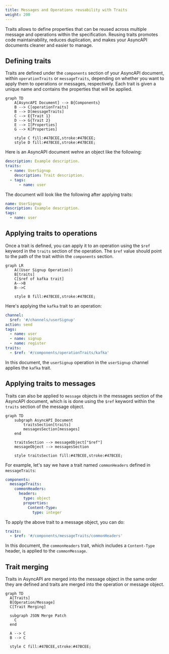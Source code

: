 ```yaml
---
title: Messages and Operations reusability with Traits
weight: 200
---
```


Traits allows to define properties that can be reused across multiple message and operations within the specification. Reusing traits promotes code maintainability, reduces duplication, and makes your AsyncAPI documents cleaner and easier to manage.

## Defining traits

Traits are defined under the `components` section of your AsyncAPI document, within `operationTraits` or `messageTraits`, depending on whether you want to apply them to operations or messages, respectively. Each trait is given a unique name and contains the properties that will be applied.

```mermaid
graph TD
    A[AsyncAPI Document] --> B{Components}
    B --> C[operationTraits]
    B --> D[messageTraits]
    C --> E{Trait 1}
    D --> G{Trait 2}
    E --> I[Properties]
    G --> K[Properties]

    style C fill:#47BCEE,stroke:#47BCEE;
    style D fill:#47BCEE,stroke:#47BCEE;
```

Here is an AsyncAPI document wehre an object like the following:

```yaml
description: Example description.
traits:
  - name: UserSignup
    description: Trait description.
  - tags:
      - name: user
```

The document will look like the following after applying traits:

```yaml
name: UserSignup
description: Example description.
tags:
  - name: user
```

## Applying traits to operations

Once a trait is defined, you can apply it to an operation using the `$ref` keyword in the `traits` section of the operation. The `$ref` value should point to the path of the trait within the `components` section.

```mermaid
graph LR
    A((User Signup Operation))
    B[traits]
    C[$ref of kafka trait]
    A-->B
    B-->C

    style B fill:#47BCEE,stroke:#47BCEE;
```

Here's applying the `kafka` trait to an operation:

```yml
channel:
  $ref: '#/channels/userSignup'
action: send
tags:
  - name: user
  - name: signup
  - name: register
traits:
  - $ref: '#/components/operationTraits/kafka'
```

In this document, the `userSignup` operation in the `userSignup` channel applies the `kafka` trait.

## Applying traits to messages

Traits can also be applied to `message` objects in the messages section of the AsyncAPI document, which is is done using the `$ref` keyword within the `traits` section of the message object.

```mermaid
graph TD
    subgraph AsyncAPI Document
        traitsSection[traits]
        messagesSection[messages]
    end

    traitsSection --> messageObject["$ref"]
    messageObject --> messagesSection

    style traitsSection fill:#47BCEE,stroke:#47BCEE;
```

For example, let's say we have a trait named `commonHeaders` defined in `messageTraits`:

```yml
components:
  messageTraits:
    commonHeaders:
      headers:
        type: object
        properties:
          Content-Type:
            type: integer
```

To apply the above trait to a message object, you can do:

```yml
traits:
  - $ref: '#/components/messageTraits/commonHeaders'
```

In this document, the `commonHeaders` trait, which includes a `Content-Type` header, is applied to the `commonMessage`.

## Trait merging

Traits in AsyncAPI are merged into the message object in the same order they are defined and traits are merged into the operation or message object.

```mermaid
graph TD
  A[Traits]
  B[Operation/Message]
  C[Trait Merging]
  
  subgraph JSON Merge Patch
    C
  end
  
  A --> C
  B --> C

  style C fill:#47BCEE,stroke:#47BCEE;
```
